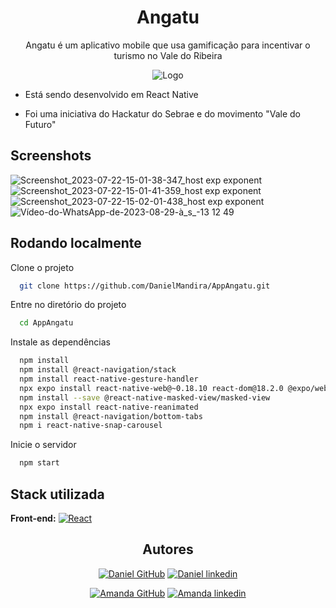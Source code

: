 
<div align='center'>
  
# Angatu 

Angatu é um aplicativo mobile que usa gamificação para incentivar o turismo no Vale do Ribeira
  
![Logo](https://dev-to-uploads.s3.amazonaws.com/uploads/articles/gij0hx5e6g6i8yv8xtby.png)

</div>


- Está sendo desenvolvido em React Native

- Foi uma iniciativa do Hackatur do Sebrae e do movimento "Vale do Futuro"


## Screenshots
![Screenshot_2023-07-22-15-01-38-347_host exp exponent](https://github.com/DanielMandira/AppAngatu/assets/105872910/85c73757-bf61-47dc-a160-b5060ba5481f)
![Screenshot_2023-07-22-15-01-41-359_host exp exponent](https://github.com/DanielMandira/AppAngatu/assets/105872910/c630d1ca-e83b-4da1-b7c7-49077a94839c)
![Screenshot_2023-07-22-15-02-01-438_host exp exponent](https://github.com/DanielMandira/AppAngatu/assets/105872910/1ff5b060-7f73-479d-9ea0-f7d7099dc420)
![Vídeo-do-WhatsApp-de-2023-08-29-à_s_-13 12 49](https://github.com/DanielMandira/AppAngatu/assets/105872910/66ac7795-35f0-487c-ace0-6ea62aedbc33)



## Rodando localmente

Clone o projeto

```bash
  git clone https://github.com/DanielMandira/AppAngatu.git
```

Entre no diretório do projeto

```bash
  cd AppAngatu
```

Instale as dependências

```bash
  npm install 
  npm install @react-navigation/stack
  npm install react-native-gesture-handler
  npx expo install react-native-web@~0.18.10 react-dom@18.2.0 @expo/webpack-config@^18.0.1
  npm install --save @react-native-masked-view/masked-view
  npx expo install react-native-reanimated
  npm install @react-navigation/bottom-tabs
  npm i react-native-snap-carousel
```

Inicie o servidor

```bash
  npm start
```


## Stack utilizada

**Front-end:** [![React](https://img.shields.io/badge/React%20Native-404040?style=for-the-badge&logo=react)]()

<div align='center'>
  
## Autores

[![Daniel GitHub](https://img.shields.io/badge/Daniel%20Mandira-404040?style=for-the-badge&logo=github&logoColor=white)](https://github.com/DanielMandira)
[![Daniel linkedin](https://img.shields.io/badge/Daniel%20Mandira-0A66C2?style=for-the-badge&logo=linkedin&logoColor=white)](www.linkedin.com/in/daniel-augusto-mandira)

[![Amanda GitHub](https://img.shields.io/badge/Amanda%20Castro-404040?style=for-the-badge&logo=github&logoColor=white)](https://github.com/mandis-ncs)
[![Amanda linkedin](https://img.shields.io/badge/Amanda%20Castro-0A66C2?style=for-the-badge&logo=linkedin&logoColor=white)](https://www.linkedin.com/in/amanda-n-castro/)

</div

